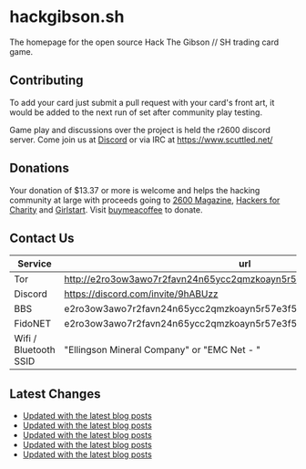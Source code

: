 # hackgibson.sh
The homepage for the open source Hack The Gibson // SH trading card game.


## Contributing

To add your card just submit a pull request with your card's front art, it would be added to the next run of set after community play testing.

Game play and discussions over the project is held the r2600 discord server. Come join us at [Discord](https://discord.com/invite/9hABUzz) or via IRC at https://www.scuttled.net/


## Donations

Your donation of $13.37 or more is welcome and helps the hacking community at large with proceeds going to [2600 Magazine](https://2600.com/), [Hackers for Charity](https://hackersforcharity.org) and [Girlstart](https://girlstart.org).  Visit [buymeacoffee](https://www.buymeacoffee.com/hackgibson.sh) to donate.


## Contact Us

Service | url
-|-
Tor | http://e2ro3ow3awo7r2favn24n65ycc2qmzkoayn5r57e3f56nvjwdcgg32ad.onion
Discord | https://discord.com/invite/9hABUzz
BBS | e2ro3ow3awo7r2favn24n65ycc2qmzkoayn5r57e3f56nvjwdcgg32ad.onion:23
FidoNET | e2ro3ow3awo7r2favn24n65ycc2qmzkoayn5r57e3f56nvjwdcgg32ad.onion:24554
Wifi / Bluetooth SSID | "Ellingson Mineral Company" or "EMC Net - <fidonet address>"

## Latest Changes
<!-- BLOG-POST-LIST:START -->
- [Updated with the latest blog posts](https://github.com/DFW2600/hackgibson.sh/commit/dd78877d779f862b3b9b93126c3fa9057ca38562)
- [Updated with the latest blog posts](https://github.com/DFW2600/hackgibson.sh/commit/a2e7d986a224103896b2d44bf1b54761a07dd37b)
- [Updated with the latest blog posts](https://github.com/DFW2600/hackgibson.sh/commit/ed370d0fdc5de7fef8a6e69af502e1a974ef48b5)
- [Updated with the latest blog posts](https://github.com/DFW2600/hackgibson.sh/commit/88cefedc9808fdc54a96fa3fcc3b499b5b95370d)
- [Updated with the latest blog posts](https://github.com/DFW2600/hackgibson.sh/commit/93204591873e30a641e2524d87bc0dda7563f348)
<!-- BLOG-POST-LIST:END -->

